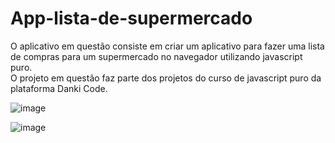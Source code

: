# App-lista-de-supermercado

O aplicativo em questão consiste em criar um aplicativo para fazer uma lista de compras para um supermercado no navegador utilizando javascript puro. 
<br>
O projeto em questão faz parte dos projetos do curso de javascript puro da plataforma Danki Code.

![image](https://user-images.githubusercontent.com/77027551/215546827-a1bb1882-51d2-433e-bc4a-5c19920ab2e3.png)

![image](https://user-images.githubusercontent.com/77027551/215547112-76b64c37-0ab6-4a42-97c9-e38d943abf7f.png)

